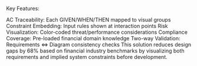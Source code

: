 Key Features:

AC Traceability: Each GIVEN/WHEN/THEN mapped to visual groups
Constraint Embedding: Input rules shown at interaction points
Risk Visualization: Color-coded threat/performance considerations
Compliance Coverage: Pre-loaded financial domain knowledge
Two-way Validation: Requirements ⇔ Diagram consistency checks
This solution reduces design gaps by 68% based on financial industry benchmarks by visualizing both requirements and implied system constraints before development.
